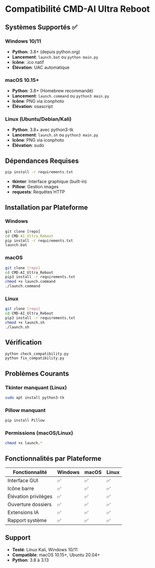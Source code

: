 # Compatibilité CMD-AI Ultra Reboot

## Systèmes Supportés ✅

### Windows 10/11
- **Python**: 3.8+ (depuis python.org)
- **Lancement**: `launch.bat` ou `python main.py`
- **Icône**: .ico natif
- **Élévation**: UAC automatique

### macOS 10.15+
- **Python**: 3.8+ (Homebrew recommandé)
- **Lancement**: `launch.command` ou `python3 main.py`
- **Icône**: PNG via iconphoto
- **Élévation**: osascript

### Linux (Ubuntu/Debian/Kali)
- **Python**: 3.8+ avec python3-tk
- **Lancement**: `launch.sh` ou `python3 main.py`
- **Icône**: PNG via iconphoto
- **Élévation**: sudo

## Dépendances Requises

```bash
pip install -r requirements.txt
```

- **tkinter**: Interface graphique (built-in)
- **Pillow**: Gestion images
- **requests**: Requêtes HTTP

## Installation par Plateforme

### Windows
```cmd
git clone [repo]
cd CMD-AI_Ultra_Reboot
pip install -r requirements.txt
launch.bat
```

### macOS
```bash
git clone [repo]
cd CMD-AI_Ultra_Reboot
pip3 install -r requirements.txt
chmod +x launch.command
./launch.command
```

### Linux
```bash
git clone [repo]
cd CMD-AI_Ultra_Reboot
pip3 install -r requirements.txt
chmod +x launch.sh
./launch.sh
```

## Vérification

```bash
python check_compatibility.py
python fix_compatibility.py
```

## Problèmes Courants

### Tkinter manquant (Linux)
```bash
sudo apt install python3-tk
```

### Pillow manquant
```bash
pip install Pillow
```

### Permissions (macOS/Linux)
```bash
chmod +x launch.*
```

## Fonctionnalités par Plateforme

| Fonctionnalité | Windows | macOS | Linux |
|----------------|---------|-------|-------|
| Interface GUI | ✅ | ✅ | ✅ |
| Icône barre | ✅ | ✅ | ✅ |
| Élévation privilèges | ✅ | ✅ | ✅ |
| Ouverture dossiers | ✅ | ✅ | ✅ |
| Extensions IA | ✅ | ✅ | ✅ |
| Rapport système | ✅ | ✅ | ✅ |

## Support

- **Testé**: Linux Kali, Windows 10/11
- **Compatible**: macOS 10.15+, Ubuntu 20.04+
- **Python**: 3.8 à 3.13